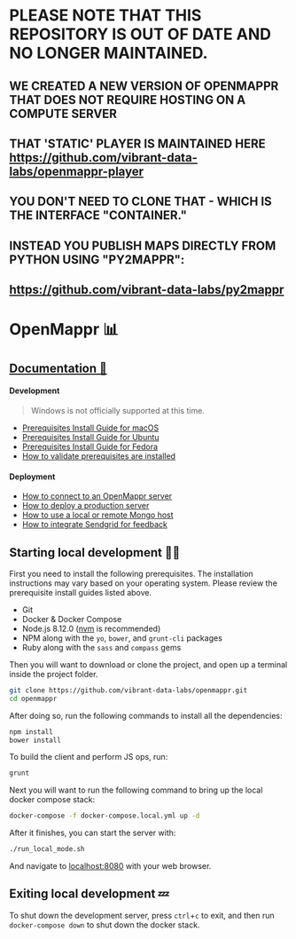 # PLEASE NOTE THAT THIS REPOSITORY IS OUT OF DATE AND NO LONGER MAINTAINED.
## WE CREATED A NEW VERSION OF OPENMAPPR THAT DOES NOT REQUIRE HOSTING ON A COMPUTE SERVER
## THAT 'STATIC' PLAYER IS MAINTAINED HERE https://github.com/vibrant-data-labs/openmappr-player 
## YOU DON'T NEED TO CLONE THAT - WHICH IS THE INTERFACE "CONTAINER."
## INSTEAD YOU PUBLISH MAPS DIRECTLY FROM PYTHON USING "PY2MAPPR":
## https://github.com/vibrant-data-labs/py2mappr 


# OpenMappr 📊
## [Documentation 📄](https://github.com/vibrant-data-labs/openmappr/wiki)
#### Development
> Windows is not officially supported at this time.

* [Prerequisites Install Guide for macOS](https://github.com/vibrant-data-labs/openmappr/wiki/Prerequisites-Install-Guide-for-macOS)
* [Prerequisites Install Guide for Ubuntu](https://github.com/vibrant-data-labs/openmappr/wiki/Prerequisites-Install-Guide-for-Ubuntu)
* [Prerequisites Install Guide for Fedora](https://github.com/vibrant-data-labs/openmappr/wiki/Prerequisites-Install-Guide-for-Fedora)
* [How to validate prerequisites are installed](https://github.com/vibrant-data-labs/openmappr/wiki/How-to-validate-prerequisites-are-installed)

#### Deployment
* [How to connect to an OpenMappr server](https://github.com/vibrant-data-labs/openmappr/wiki/How-to-connect-to-an-Openmappr-server)
* [How to deploy a production server](https://github.com/vibrant-data-labs/openmappr/wiki/How-to-deploy-a-production-server)
* [How to use a local or remote Mongo host](https://github.com/vibrant-data-labs/openmappr/wiki/How-to-use-a-local-or-remote-Mongo-host)
* [How to integrate Sendgrid for feedback](https://github.com/vibrant-data-labs/openmappr/wiki/How-to-integrate-Sendgrid-for-feedback)

## Starting local development 👨‍💻
First you need to install the following prerequisites.  The installation instructions may vary based on your operating system.  Please review the prerequisite install guides listed above.
* Git
* Docker & Docker Compose
* Node.js 8.12.0 ([nvm](https://github.com/nvm-sh/nvm) is recommended)
* NPM along with the `yo`, `bower`, and `grunt-cli` packages
* Ruby along with the `sass` and `compass` gems


Then you will want to download or clone the project, and open up a terminal inside the project folder.
```bash
git clone https://github.com/vibrant-data-labs/openmappr.git
cd openmappr
```
After doing so, run the following commands to install all the dependencies:
```bash
npm install
bower install
```
To build the client and perform JS ops, run:
```bash
grunt
``` 
Next you will want to run the following command to bring up the local docker compose stack:
```bash
docker-compose -f docker-compose.local.yml up -d
```
After it finishes, you can start the server with:
```bash
./run_local_mode.sh
```
And navigate to [localhost:8080](http://localhost:8080) with your web browser.

## Exiting local development 💤
To shut down the development server, press `ctrl`+`c` to exit, and then run `docker-compose down` to shut down the docker stack.
